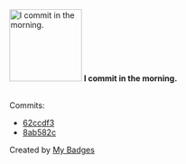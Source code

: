 <img src="https://my-badges.github.io/my-badges/morning-commits.png" alt="I commit in the morning." title="I commit in the morning." width="128">
<strong>I commit in the morning.</strong>
<br><br>

Commits:

- <a href="https://github.com/XPL0Z/spotish/commit/62ccdf32919ee40968ac24ea36ea53cd375e047a">62ccdf3</a>
- <a href="https://github.com/XPL0Z/spotish/commit/8ab582c1103fdb2dbedfdb3250ae73849c09d4c9">8ab582c</a>


Created by <a href="https://github.com/my-badges/my-badges">My Badges</a>